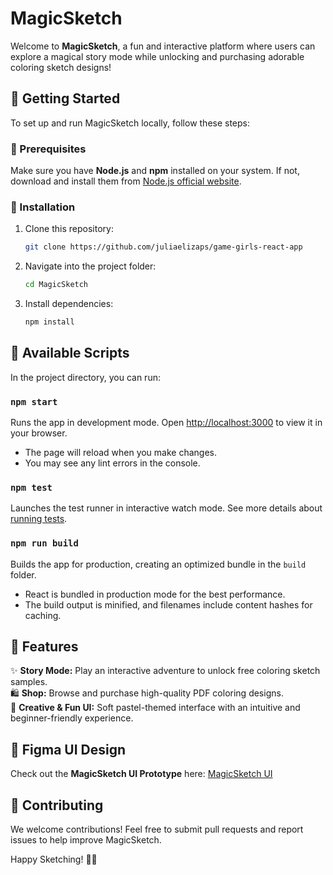 # MagicSketch

Welcome to **MagicSketch**, a fun and interactive platform where users can explore a magical story mode while unlocking and purchasing adorable coloring sketch designs!

## 🚀 Getting Started

To set up and run MagicSketch locally, follow these steps:

### 📌 Prerequisites
Make sure you have **Node.js** and **npm** installed on your system. If not, download and install them from [Node.js official website](https://nodejs.org/).

### 🔧 Installation
1. Clone this repository:
   ```sh
   git clone https://github.com/juliaelizaps/game-girls-react-app
   ```
2. Navigate into the project folder:
   ```sh
   cd MagicSketch
   ```
3. Install dependencies:
   ```sh
   npm install
   ```

## 🎨 Available Scripts

In the project directory, you can run:

### `npm start`
Runs the app in development mode. Open [http://localhost:3000](http://localhost:3000) to view it in your browser.

- The page will reload when you make changes.
- You may see any lint errors in the console.

### `npm test`
Launches the test runner in interactive watch mode. See more details about [running tests](https://facebook.github.io/create-react-app/docs/running-tests).

### `npm run build`
Builds the app for production, creating an optimized bundle in the `build` folder.

- React is bundled in production mode for the best performance.
- The build output is minified, and filenames include content hashes for caching.

## 🌟 Features
✨ **Story Mode:** Play an interactive adventure to unlock free coloring sketch samples.  
🛍 **Shop:** Browse and purchase high-quality PDF coloring designs.  
🎨 **Creative & Fun UI:** Soft pastel-themed interface with an intuitive and beginner-friendly experience.  

## 🎨 Figma UI Design
Check out the **MagicSketch UI Prototype** here: [MagicSketch UI](https://www.figma.com/proto/zhp2lepIzqw3uIvbXS5zIz/MagicScketch-UI-2?node-id=1-63&p=f&t=H3XdL7coLCWGM6pk-0&scaling=min-zoom&content-scaling=fixed&page-id=0%3A1)

## 🤝 Contributing
We welcome contributions! Feel free to submit pull requests and report issues to help improve MagicSketch.

Happy Sketching! 🎨✨
